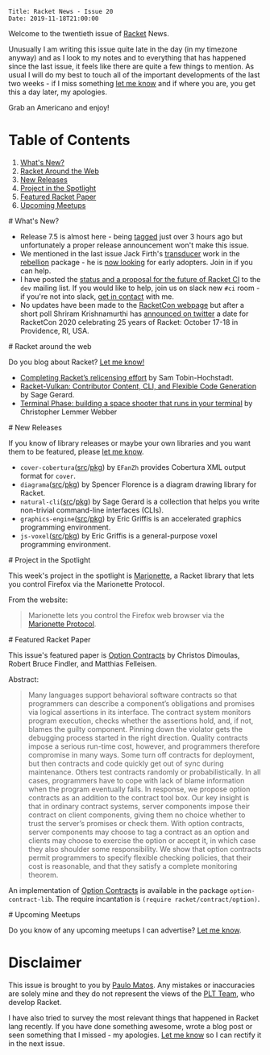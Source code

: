     Title: Racket News - Issue 20
    Date: 2019-11-18T21:00:00

Welcome to the twentieth issue of [Racket](https://www.racket-lang.org) News. 
	
Unusually I am writing this issue quite late in the day (in my timezone anyway) and as I look to my notes and to everything that has happened since the last issue, it feels like there are quite a few things to mention. As usual I will do my best to touch all of the important developments of the last two weeks - if I miss something [let me know](mailto:pmatos@linki.tools) and if where you are, you get this a day later, my apologies.

Grab an Americano and enjoy!

# Table of Contents

1. [What's New?](#whatsnew)
2. [Racket Around the Web](#aroundtheweb)
3. [New Releases](#newreleases)
4. [Project in the Spotlight](#spotlight)
5. [Featured Racket Paper](#featuredpaper)
6. [Upcoming Meetups](#meetups)

<div id='whatsnew'/>
# What's New?

* Release 7.5 is almost here - being [tagged](https://github.com/racket/racket/tree/v7.5) just over 3 hours ago but unfortunately a proper release announcement won't make this issue.
* We mentioned in the last issue Jack Firth's [transducer](https://docs.racket-lang.org/rebellion/Transducers.html) work in the [rebellion](https://github.com/jackfirth/rebellion) package - he is [now looking](https://groups.google.com/d/msg/racket-users/k865tegS1ZM/IVld1atoAAAJ) for early adopters. Join in if you can help.
* I have posted the [status and a proposal for the future of Racket CI](https://groups.google.com/d/msg/racket-dev/RYeXav6CXnQ/GD7qr73BBAAJ) to the `dev` mailing list. If you would like to help, join us on slack new `#ci` room - if you're not into slack, [get in contact](mailto:pmatos@linki.tools) with me.
* No updates have been made to the [RacketCon webpage](https://con.racket-lang.org) but after a short poll Shriram Krishnamurthi has [announced on twitter](https://twitter.com/ShriramKMurthi/status/1191512734460006400) a date for RacketCon 2020 celebrating 25 years of Racket: October 17-18 in Providence, RI, USA.

<div id='aroundtheweb'/>
# Racket around the web

Do you blog about Racket? [Let me know!](mailto:pmatos@linki.tools)

* [Completing Racket’s relicensing effort](https://blog.racket-lang.org/2019/11/completing-racket-s-relicensing-effort.html) by Sam Tobin-Hochstadt.
* [Racket-Vulkan: Contributor Content, CLI, and Flexible Code Generation](https://sagegerard.com/racket-vulkan-contributors-update.html) by Sage Gerard.
* [Terminal Phase: building a space shooter that runs in your terminal](http://dustycloud.org/blog/terminal-phase-prototype/) by Christopher Lemmer Webber

<div id='newreleases'/>
# New Releases

If you know of library releases or maybe your own libraries and you want them to be featured, please [let me know](mailto:pmatos@linki.tools).

* `cover-cobertura`([src](https://github.com/EFanZh/cover-cobertura)/[pkg](https://pkgs.racket-lang.org/package/cover-cobertura)) by `EFanZh` provides Cobertura XML output format for `cover`.
* `diagrama`([src](https://github.com/florence/diagrama)/[pkg](https://pkgs.racket-lang.org/package/diagrama)) by Spencer Florence is a diagram drawing library for Racket.
* `natural-cli`([src](https://github.com/zyrolasting/natural-cli)/[pkg](https://pkgs.racket-lang.org/package/natural-cli)) by Sage Gerard is a collection that helps you write non-trivial command-line interfaces (CLIs).
* `graphics-engine`([src](https://github.com/dedbox/racket-graphics-engine)/[pkg](https://pkgs.racket-lang.org/package/graphics-engine)) by Eric Griffis is an accelerated graphics programming environment.
* `js-voxel`([src](https://github.com/dedbox/racket-js-voxel)/[pkg](https://pkgs.racket-lang.org/package/js-voxel)) by Eric Griffis is a general-purpose voxel programming environment.

<div id='spotlight'/>
# Project in the Spotlight

This week's project in the spotlight is [Marionette](https://github.com/Bogdanp/marionette/), a Racket library that lets you control Firefox via the Marionette Protocol. 

From the website:

> Marionette lets you control the Firefox web browser via the [Marionette Protocol](https://firefox-source-docs.mozilla.org/testing/marionette/marionette/Protocol.html).

<div id='featuredpaper'/>
# Featured Racket Paper

This issue's featured paper is [Option Contracts](https://drive.google.com/open?id=16CDd-t3_q8iI800xGpdxRU72jbykUGoc) by Christos Dimoulas, Robert Bruce Findler, and Matthias Felleisen.

Abstract:

> Many languages support behavioral software contracts so that programmers can describe a component’s obligations and promises via logical assertions in its interface. The contract system monitors program execution, checks whether the assertions hold, and, if not, blames the guilty component. Pinning down the violator gets the debugging process started in the right direction. Quality contracts impose a serious run-time cost, however, and programmers therefore compromise in many ways. Some turn off contracts for deployment, but then contracts and code quickly get out of sync during maintenance. Others test contracts randomly or probabilistically. In all cases, programmers have to cope with lack of blame information when the program eventually fails.
> In response, we propose option contracts as an addition to the contract tool box. Our key insight is that in ordinary contract systems, server components impose their contract on client components, giving them no choice whether to trust the server’s promises or check them. With option contracts, server components may choose to tag a contract as an option and clients may choose to exercise the option or accept it, in which case they also shoulder some responsibility. We show that option contracts permit programmers to specify flexible checking policies, that their cost is reasonable, and that they satisfy a complete monitoring theorem.

An implementation of [Option Contracts](https://docs.racket-lang.org/option-contract/index.html) is available in the package `option-contract-lib`. The require incantation is `(require racket/contract/option)`.

<div id='meetups'/>
# Upcoming Meetups

Do you know of any upcoming meetups I can advertise? [Let me know](mailto:pmatos@linki.tools).

# Disclaimer

This issue is brought to you by [Paulo Matos](mailto:pmatos@linki.tools). Any mistakes or inaccuracies are solely mine and
they do not represent the views of the [PLT Team](http://www.racket-lang.org/team.html), who develop Racket.

I have also tried to survey the most relevant things that happened in Racket lang recently. If you have done something awesome, wrote a blog post or seen something that I missed - my apologies. [Let me know](mailto:pmatos@linki.tools) so I can rectify it in the next issue.
